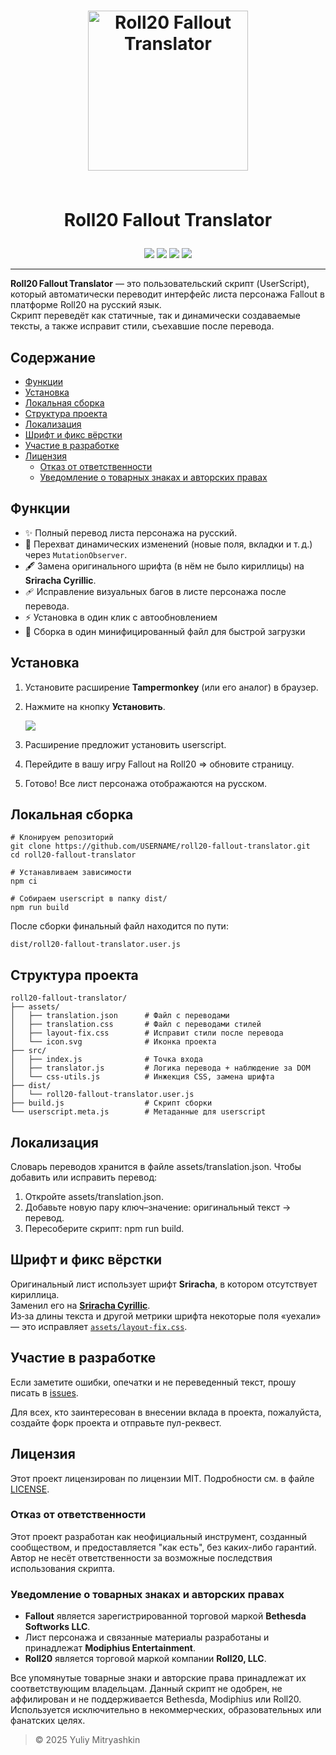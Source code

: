 <h1 align='center'>
  <img src='https://jm1k1.github.io/roll20-fallout-translator/assets/icon.svg' width=256 alt='Roll20 Fallout Translator'>
  <br><br>

  Roll20 Fallout Translator

</h1>


<p align='center'>
  <img src="https://img.shields.io/badge/JavaScript-0A0A0A?style=for-the-badge&logo=JavaScript&logoColor=white"/>
  <img src="https://img.shields.io/badge/Tampermonkey-0A0A0A?style=for-the-badge&logo=tampermonkey&logoColor=white"/>
  <img src="https://img.shields.io/badge/Esbuild-0A0A0A?style=for-the-badge&logo=esbuild&logoColor=white"/>
  <img src="https://img.shields.io/badge/Roll20-0A0A0A?style=for-the-badge&logo=roll20&logoColor=white"/>
</p>

---

**Roll20 Fallout Translator** — это пользовательский скрипт (UserScript), который автоматически переводит интерфейс листа персонажа Fallout в платформе Roll20 на русский язык.\
Скрипт переведёт как статичные, так и динамически создаваемые тексты, а также исправит стили, съехавшие после перевода.

## Содержание

- [Функции](#функции)
- [Установка](#установка)
- [Локальная сборка](#локальная-сборка)
- [Структура проекта](#структура-проекта)
- [Локализация](#локализация)
- [Шрифт и фикс вёрстки](#шрифт-и-фикс-вёрстки)
- [Участие в разработке](#участие-в-разработке)
- [Лицензия](#лицензия)
  - [Отказ от ответственности](#отказ-от-ответственности)
  - [Уведомление о товарных знаках и авторских правах](#уведомление-о-товарных-знаках-и-авторских-правах)

## Функции

- ✨ Полный перевод листа персонажа на русский.
- 🔄 Перехват динамических изменений (новые поля, вкладки и т. д.) через `MutationObserver`.
- 🖋 Замена оригинального шрифта (в нём не было кириллицы) на **Sriracha Cyrillic**.
- 🩹 Исправление визуальных багов в листе персонажа после перевода.
- ⚡ Установка в один клик с автoобновлением
- 📁 Сборка в один минифицированный файл для быстрой загрузки

## Установка

1. Установите расширение **Tampermonkey** (или его аналог) в браузер.
2. Нажмите на кнопку **Установить**.

   [<img src="https://img.shields.io/badge/​Установить-1E811F?style=for-the-badge"/>](https://jm1k1.github.io/roll20-fallout-translator/dist/roll20-fallout-translator.user.js)

3. Расширение предложит установить userscript.
4. Перейдите в вашу игру Fallout на Roll20 ⇒ обновите страницу.
5. Готово! Все лист персонажа отображаются на русском.

## Локальная сборка

```bash\n$
# Клонируем репозиторий
git clone https://github.com/USERNAME/roll20-fallout-translator.git
cd roll20-fallout-translator

# Устанавливаем зависимости
npm ci

# Собираем userscript в папку dist/
npm run build
```

После сборки финальный файл находится по пути:

```
dist/roll20-fallout-translator.user.js
```

## Структура проекта

```
roll20-fallout-translator/
├── assets/
│   ├── translation.json      # Файл с переводами
│   ├── translation.css       # Файл с переводами стилей
│   ├── layout-fix.css        # Исправит стили после перевода
│   └── icon.svg              # Иконка проекта
├── src/
│   ├── index.js              # Точка входа
│   ├── translator.js         # Логика перевода + наблюдение за DOM
│   └── css-utils.js          # Инжекция CSS, замена шрифта
├── dist/
│   └── roll20-fallout-translator.user.js
├── build.js                  # Скрипт сборки
└── userscript.meta.js        # Метаданные для userscript
```

## Локализация

Словарь переводов хранится в файле assets/translation.json. Чтобы добавить или исправить перевод:

1. Откройте assets/translation.json.
2. Добавьте новую пару ключ–значение: оригинальный текст → перевод.
3. Пересоберите скрипт: npm run build.

## Шрифт и фикс вёрстки

Оригинальный лист использует шрифт **Sriracha**, в котором отсутствует кириллица.\
Заменил его на **[Sriracha Cyrillic](https://fonts-online.ru/fonts/sriracha-cyrillic)**.\
Из‑за длины текста и другой метрики шрифта некоторые поля «уехали» — это исправляет [`assets/layout-fix.css`](assets/layout-fix.css).

## Участие в разработке

Если заметите ошибки, опечатки и не переведенный текст, прошу писать в [issues](https://github.com/JM1k1/roll20-fallout-translator/issues).

Для всех, кто заинтересован в внесении вклада в проекта, пожалуйста, создайте форк проекта и отправьте пул-реквест.

## Лицензия

Этот проект лицензирован по лицензии MIT. Подробности см. в файле [LICENSE](LICENSE).

### Отказ от ответственности

Этот проект разработан как неофициальный инструмент, созданный сообществом, и предоставляется "как есть", без каких-либо гарантий. Автор не несёт ответственности за возможные последствия использования скрипта.

### Уведомление о товарных знаках и авторских правах

- **Fallout** является зарегистрированной торговой маркой **Bethesda Softworks LLC**.
- Лист персонажа и связанные материалы разработаны и принадлежат **Modiphius Entertainment**.
- **Roll20** является торговой маркой компании **Roll20, LLC**.

Все упомянутые товарные знаки и авторские права принадлежат их соответствующим владельцам. Данный скрипт не одобрен, не аффилирован и не поддерживается Bethesda, Modiphius или Roll20. Используется исключительно в некоммерческих, образовательных или фанатских целях.

> © 2025 Yuliy Mitryashkin
